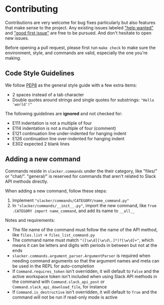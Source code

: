 # Contributing
Contributions are very welcome for bug fixes particularly but also features that make sense to the project. Any existing issues labeled ["help wanted"](https://github.com/netromdk/slacker/labels/help%20wanted) and ["good first issue"](https://github.com/netromdk/slacker/labels/good%20first%20issue) are free to be pursued. And don't hesitate to open new issues.

Before opening a pull request, please first run `make check` to make sure the environment, style, and commands are valid, especially the one you're making.

## Code Style Guidelines
We follow [PEP8](https://www.python.org/dev/peps/pep-0008/) as the general style guide with a few extra items:
* 2 spaces instead of a tab character
* Double quotes around strings and single quotes for substrings: `"Hello 'world'!"`

The following guidelines are **ignored** and not checked for:
* E111 indentation is not a multiple of four
* E114 indentation is not a multiple of four (comment)
* E121 continuation line under-indented for hanging indent
* E126 continuation line over-indented for hanging indent
* E302 expected 2 blank lines

## Adding a new command
Commands reside in `slacker.commands` under the their category, like "files/" or "chat/". "general/" is reserved for commands that aren't related to Slack API methods directly.

When adding a new command, follow these steps:
1. Implement `"slacker/commands/CATEGORY/name_command.py"`
2. In `"slacker/commands/__init__.py"`, import the new command, like `from .CATEGORY import name_command`, and add its name to `__all__`

Notes and requirements:
* The file name of the command must follow the name of the API method, like `files.list` -> `files_list_command.py`
* The command name must match `"([\w\d][\w\d\.]*)?[\w\d]+"`, which means it can be letters and digits with periods in between but not at the ends
* `slacker.commands.argument_parser.ArgumentParser` is required when needing command arguments so that the argument names and meta can be used in the REPL for auto-completion
* If `Command.requires_token` isn't overridden, it will default to `False` and the active workspace token isn't included when using Slack API methods in the command with `Command.slack_api_post` or `Command.slack_api_download_file`, for instance
* If `Command.is_destructive` isn't overridden, it will default to `True` and the command will not be run if read-only mode is active
